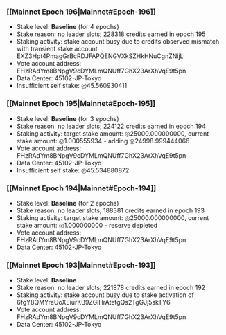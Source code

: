 ### [[Mainnet Epoch 196|Mainnet#Epoch-196]]
* Stake level: **Baseline** (for 4 epochs)
* Stake reason: no leader slots; 228318 credits earned in epoch 195
* Staking activity: stake account busy due to credits observed mismatch with transient stake account EXZ3Hpt4PmagGrBcRDJFAPQENGVXkSZHkHNuCgnZNijL
* Vote account address: FHzRAdYm8BNpgV9cDYMLmQNUff7GhX23ArXhVqE9t5pn
* Data Center: 45102-JP-Tokyo
* Insufficient self stake: ◎45.560930411
### [[Mainnet Epoch 195|Mainnet#Epoch-195]]
* Stake level: **Baseline** (for 3 epochs)
* Stake reason: no leader slots; 224122 credits earned in epoch 194
* Staking activity: target stake amount: ◎25000.000000000, current stake amount: ◎1.000555934 - adding ◎24998.999444066
* Vote account address: FHzRAdYm8BNpgV9cDYMLmQNUff7GhX23ArXhVqE9t5pn
* Data Center: 45102-JP-Tokyo
* Insufficient self stake: ◎45.534880872
### [[Mainnet Epoch 194|Mainnet#Epoch-194]]
* Stake level: **Baseline** (for 2 epochs)
* Stake reason: no leader slots; 188381 credits earned in epoch 193
* Staking activity: target stake amount: ◎25000.000000000, current stake amount: ◎1.000000000 - reserve depleted
* Vote account address: FHzRAdYm8BNpgV9cDYMLmQNUff7GhX23ArXhVqE9t5pn
* Data Center: 45102-JP-Tokyo
### [[Mainnet Epoch 193|Mainnet#Epoch-193]]
* Stake level: **Baseline**
* Stake reason: no leader slots; 221878 credits earned in epoch 192
* Staking activity: stake account busy due to stake activation of 6fgY8QMYreUoXEiurKB9ZGiHrAtetgQs2TgGJj5skTY6
* Vote account address: FHzRAdYm8BNpgV9cDYMLmQNUff7GhX23ArXhVqE9t5pn
* Data Center: 45102-JP-Tokyo